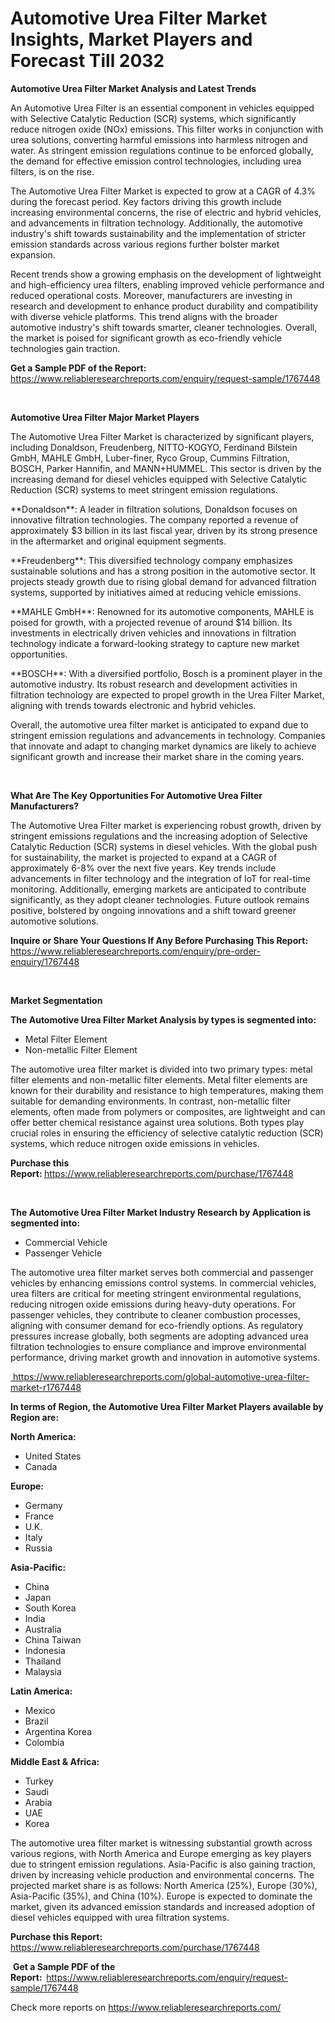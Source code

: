<p><h1>Automotive Urea Filter Market Insights, Market Players and Forecast Till 2032</h1></p><p><strong>Automotive Urea Filter Market Analysis and Latest Trends</strong></p>
<p><p>An Automotive Urea Filter is an essential component in vehicles equipped with Selective Catalytic Reduction (SCR) systems, which significantly reduce nitrogen oxide (NOx) emissions. This filter works in conjunction with urea solutions, converting harmful emissions into harmless nitrogen and water. As stringent emission regulations continue to be enforced globally, the demand for effective emission control technologies, including urea filters, is on the rise.</p><p>The Automotive Urea Filter Market is expected to grow at a CAGR of 4.3% during the forecast period. Key factors driving this growth include increasing environmental concerns, the rise of electric and hybrid vehicles, and advancements in filtration technology. Additionally, the automotive industry's shift towards sustainability and the implementation of stricter emission standards across various regions further bolster market expansion. </p><p>Recent trends show a growing emphasis on the development of lightweight and high-efficiency urea filters, enabling improved vehicle performance and reduced operational costs. Moreover, manufacturers are investing in research and development to enhance product durability and compatibility with diverse vehicle platforms. This trend aligns with the broader automotive industry's shift towards smarter, cleaner technologies. Overall, the market is poised for significant growth as eco-friendly vehicle technologies gain traction.</p></p>
<p><strong>Get a Sample PDF of the Report:&nbsp;</strong> <a href="https://www.reliableresearchreports.com/enquiry/request-sample/1767448?utm_campaign=2253&utm_medium=2&utm_source=Github&utm_content=ia&utm_term=31032025&utm_id=automotive-urea-filter">https://www.reliableresearchreports.com/enquiry/request-sample/1767448</a></p>
<p>&nbsp;</p>
<p><strong>Automotive Urea Filter Major Market Players</strong></p>
<p><p>The Automotive Urea Filter Market is characterized by significant players, including Donaldson, Freudenberg, NITTO-KOGYO, Ferdinand Bilstein GmbH, MAHLE GmbH, Luber-finer, Ryco Group, Cummins Filtration, BOSCH, Parker Hannifin, and MANN+HUMMEL. This sector is driven by the increasing demand for diesel vehicles equipped with Selective Catalytic Reduction (SCR) systems to meet stringent emission regulations.</p><p>**Donaldson**: A leader in filtration solutions, Donaldson focuses on innovative filtration technologies. The company reported a revenue of approximately $3 billion in its last fiscal year, driven by its strong presence in the aftermarket and original equipment segments. </p><p>**Freudenberg**: This diversified technology company emphasizes sustainable solutions and has a strong position in the automotive sector. It projects steady growth due to rising global demand for advanced filtration systems, supported by initiatives aimed at reducing vehicle emissions.</p><p>**MAHLE GmbH**: Renowned for its automotive components, MAHLE is poised for growth, with a projected revenue of around $14 billion. Its investments in electrically driven vehicles and innovations in filtration technology indicate a forward-looking strategy to capture new market opportunities.</p><p>**BOSCH**: With a diversified portfolio, Bosch is a prominent player in the automotive industry. Its robust research and development activities in filtration technology are expected to propel growth in the Urea Filter Market, aligning with trends towards electronic and hybrid vehicles.</p><p>Overall, the automotive urea filter market is anticipated to expand due to stringent emission regulations and advancements in technology. Companies that innovate and adapt to changing market dynamics are likely to achieve significant growth and increase their market share in the coming years.</p></p>
<p>&nbsp;</p>
<p><strong>What Are The Key Opportunities For Automotive Urea Filter Manufacturers?</strong></p>
<p><p>The Automotive Urea Filter market is experiencing robust growth, driven by stringent emissions regulations and the increasing adoption of Selective Catalytic Reduction (SCR) systems in diesel vehicles. With the global push for sustainability, the market is projected to expand at a CAGR of approximately 6-8% over the next five years. Key trends include advancements in filter technology and the integration of IoT for real-time monitoring. Additionally, emerging markets are anticipated to contribute significantly, as they adopt cleaner technologies. Future outlook remains positive, bolstered by ongoing innovations and a shift toward greener automotive solutions.</p></p>
<p><strong>Inquire or Share Your Questions If Any Before Purchasing This Report:</strong> <a href="https://www.reliableresearchreports.com/enquiry/pre-order-enquiry/1767448?utm_campaign=2253&utm_medium=2&utm_source=Github&utm_content=ia&utm_term=31032025&utm_id=automotive-urea-filter">https://www.reliableresearchreports.com/enquiry/pre-order-enquiry/1767448</a></p>
<p>&nbsp;</p>
<p><strong>Market Segmentation</strong></p>
<p><strong>The Automotive Urea Filter Market Analysis by types is segmented into:</strong></p>
<p><ul><li>Metal Filter Element</li><li>Non-metallic Filter Element</li></ul></p>
<p><p>The automotive urea filter market is divided into two primary types: metal filter elements and non-metallic filter elements. Metal filter elements are known for their durability and resistance to high temperatures, making them suitable for demanding environments. In contrast, non-metallic filter elements, often made from polymers or composites, are lightweight and can offer better chemical resistance against urea solutions. Both types play crucial roles in ensuring the efficiency of selective catalytic reduction (SCR) systems, which reduce nitrogen oxide emissions in vehicles.</p></p>
<p><strong>Purchase this Report:&nbsp;</strong><a href="https://www.reliableresearchreports.com/purchase/1767448?utm_campaign=2253&utm_medium=2&utm_source=Github&utm_content=ia&utm_term=31032025&utm_id=automotive-urea-filter">https://www.reliableresearchreports.com/purchase/1767448</a></p>
<p>&nbsp;</p>
<p><strong>The Automotive Urea Filter Market Industry Research by Application is segmented into:</strong></p>
<p><ul><li>Commercial Vehicle</li><li>Passenger Vehicle</li></ul></p>
<p><p>The automotive urea filter market serves both commercial and passenger vehicles by enhancing emissions control systems. In commercial vehicles, urea filters are critical for meeting stringent environmental regulations, reducing nitrogen oxide emissions during heavy-duty operations. For passenger vehicles, they contribute to cleaner combustion processes, aligning with consumer demand for eco-friendly options. As regulatory pressures increase globally, both segments are adopting advanced urea filtration technologies to ensure compliance and improve environmental performance, driving market growth and innovation in automotive systems.</p></p>
<p><a href="https://www.reliableresearchreports.com/global-automotive-urea-filter-market-r1767448?utm_campaign=2253&utm_medium=2&utm_source=Github&utm_content=ia&utm_term=31032025&utm_id=automotive-urea-filter">&nbsp;https://www.reliableresearchreports.com/global-automotive-urea-filter-market-r1767448</a></p>
<p><strong>In terms of Region, the Automotive Urea Filter Market Players available by Region are:</strong></p>
<p>
    <p> <strong> North America: </strong>
        <ul>
            <li>United States</li>
            <li>Canada</li>
        </ul>
        </p> 
    <p> <strong> Europe: </strong>
        <ul>
            <li>Germany</li>
            <li>France</li>
            <li>U.K.</li>
            <li>Italy</li>
            <li>Russia</li>
        </ul>
        </p> 
    <p> <strong> Asia-Pacific: </strong>
        <ul>
            <li>China</li>
            <li>Japan</li>
            <li>South Korea</li>
            <li>India</li>
            <li>Australia</li>
            <li>China Taiwan</li>
            <li>Indonesia</li>
            <li>Thailand</li>
            <li>Malaysia</li>
        </ul>
        </p> 
    <p> <strong> Latin America: </strong>
        <ul>
            <li>Mexico</li>
            <li>Brazil</li>
            <li>Argentina Korea</li>
            <li>Colombia</li>
        </ul>
        </p> 
    <p> <strong> Middle East & Africa: </strong>
        <ul>
            <li>Turkey</li>
            <li>Saudi</li>
            <li>Arabia</li>
            <li>UAE</li>
            <li>Korea</li>
        </ul>
    </p>
    </p>
<p><p>The automotive urea filter market is witnessing substantial growth across various regions, with North America and Europe emerging as key players due to stringent emission regulations. Asia-Pacific is also gaining traction, driven by increasing vehicle production and environmental concerns. The projected market share is as follows: North America (25%), Europe (30%), Asia-Pacific (35%), and China (10%). Europe is expected to dominate the market, given its advanced emission standards and increased adoption of diesel vehicles equipped with urea filtration systems.</p></p>
<p><strong>Purchase this Report: </strong><a href="https://www.reliableresearchreports.com/purchase/1767448?utm_campaign=2253&utm_medium=2&utm_source=Github&utm_content=ia&utm_term=31032025&utm_id=automotive-urea-filter">https://www.reliableresearchreports.com/purchase/1767448</a></p>
<p>&nbsp;<strong>Get a Sample PDF of the Report:&nbsp;&nbsp;</strong><a href="https://www.reliableresearchreports.com/enquiry/request-sample/1767448?utm_campaign=2253&utm_medium=2&utm_source=Github&utm_content=ia&utm_term=31032025&utm_id=automotive-urea-filter">https://www.reliableresearchreports.com/enquiry/request-sample/1767448</a></p>
<p><strong></strong></p>
<p>Check more reports on <a href="https://www.reliableresearchreports.com/?utm_campaign=2253&utm_medium=2&utm_source=Github&utm_content=ia&utm_term=31032025&utm_id=automotive-urea-filter">https://www.reliableresearchreports.com/</a></p>